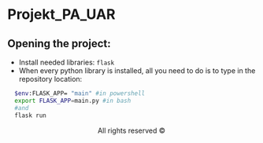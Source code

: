# Projekt_PA_UAR

## Opening the project:
- Install needed libraries: `flask`
- When every python library is installed, all you need to do is to type in the repository location:
```bash
  $env:FLASK_APP= "main" #in powershell
  export FLASK_APP=main.py #in bash
  #and
  flask run
```  
<center>All rights reserved ©</center>
